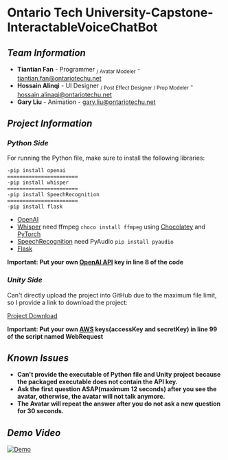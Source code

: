 # Ontario Tech University-Capstone-InteractableVoiceChatBot

## ***Team Information***
- **Tiantian Fan** - Programmer <sub>/ Avatar Modeler</sub> - tiantian.fan@ontariotechu.net
- **Hossain Alinqi** - UI Designer <sub>/ Post Effect Designer / Prop Modeler</sub> - hossain.alinaqi@ontariotechu.net
- **Gary Liu** - Animation - gary.liu@ontariotechu.net

## ***Project Information***
### ***Python Side***
For running the Python file, make sure to install the following libraries:
```
-pip install openai
=======================
-pip install whisper
=======================
-pip install SpeechRecognition
=======================
-pip install flask
```

- [OpenAI](https://github.com/openai/openai-python)
- [Whisper](https://github.com/openai/whisper)
need ffmpeg ```choco install ffmpeg``` using [Chocolatey](https://chocolatey.org/install)
and [PyTorch](https://pytorch.org/get-started/locally/)
- [SpeechRecognition](https://github.com/Uberi/speech_recognition)
need PyAudio ```pip install pyaudio```
- [Flask](https://flask.palletsprojects.com/en/2.3.x/installation/)

**Important: Put your own [OpenAI API](https://openai.com/blog/openai-api) key in line 8 of the code**

### ***Unity Side***
Can't directly upload the project into GitHub due to the maximum file limit, so I provide a link to download the project:

[Project Download](https://drive.google.com/file/d/1uYsbyf87-v0hFqGun_58hJD2LB9w36VB/view?usp=drive_link)

**Important: Put your own [AWS](https://aws.amazon.com/console/) keys(accessKey and secretKey) in line 99 of the script named WebRequest**

## ***Known Issues***
- **Can't provide the executable of Python file and Unity project because the packaged executable does not contain the API key.**
- **Ask the first question ASAP(maximum 12 seconds) after you see the avatar, otherwise, the avatar will not talk anymore.**
- **The Avatar will repeat the answer after you do not ask a new question for 30 seconds.**

## ***Demo Video***
[![Demo](https://github.com/TianTian-Fan/VoiceInteractableChatbot/assets/71342545/0e761e38-3236-4140-bede-dec4112c3a94)](https://youtu.be/Jk9x4ebHmUk)
